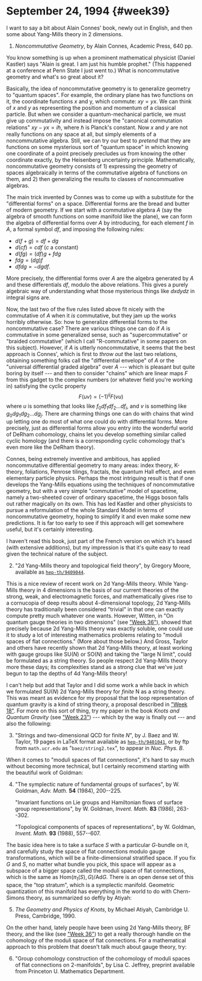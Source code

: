 # September 24, 1994 {#week39}

I want to say a bit about Alain Connes' book, newly out in English, and
then some about Yang-Mills theory in 2 dimensions.

1) _Noncommutative Geometry_, by Alain Connes, Academic Press, 640 pp.

You know something is up when a prominent mathematical physicist (Daniel
Kastler) says "Alain is great. I am just his humble prophet." (This
happened at a conference at Penn State I just went to.) What is
noncommutative geometry and what's so great about it?

Basically, the idea of noncommutative geometry is to generalize geometry
to "quantum spaces". For example, the ordinary plane has two functions
on it, the coordinate functions $x$ and y, which commute: $xy = yx$. We can
think of $x$ and $y$ as representing the position and momentum of a
classical particle. But when we consider a quantum-mechanical particle,
we must give up commutativity and instead impose the "canonical
commutation relations" $xy-yx = i \hbar$, where $\hbar$ is Planck's constant.
Now $x$ and $y$ are not really functions on any space at all, but simply
elements of a noncommutative algebra. Still, we can try our best to
*pretend* that they are functions on some mysterious sort of "quantum
space" in which knowing one coordinate of a point precisely precludes
us from knowing the other coordinate exactly, by the Heisenberg
uncertainty principle. Mathematically, noncommutative geometry consists
of 1) expressing the geometry of spaces algebraically in terms of the
commutative algebra of functions on them, and 2) then generalizing the
results to classes of noncommuative algebras.

The main trick invented by Connes was to come up with a substitute for
the "differential forms" on a space. Differential forms are the bread
and butter of modern geometry. If we start with a commutative algebra $A$
(say the algebra of smooth functions on some manifold like the plane),
we can form the algebra of differential forms over $A$ by introducing, for
each element $f$ in $A$, a formal symbol $df$, and imposing the following
rules:

- $d(f+g) = df + dg$
- $d(cf) = c df$ ($c$ a constant)
- $d(fg) = (df)g + f dg$
- $fdg = (dg)f$
- $df dg = -dg df$.

More precisely, the differential forms over $A$ are the algebra generated
by $A$ and these differentials $df$, modulo the above relations. This gives
a purely algebraic way of understanding what those mysterious things
like $dx dy dz$ in integral signs are.

Now, the last two of the five rules listed above fit nicely with the
commutative of $A$ when it *is* commutative, but they jam up the works
horribly otherwise. So: how to generalize differential forms to the
noncommutative case? There are various things one can do if $A$ is
commutative in some generalized sense, such as "supercommutative" or
"braided commutative" (which I call "R-commutative" in some papers
on this subject). However, if $A$ is utterly noncommutative, it seems that
the best approach is Connes', which is first to *throw out* the last
two relations, obtaining something folks call the "differential
envelope" of $A$ or the "universal differential graded algebra" over $A$
--- which is pleasant but quite boring by itself --- and then to
consider "chains" which are linear maps $F$ from this gadget to the
complex numbers (or whatever field you're working in) satisfying the
cyclic property
$$F(uv) = (-1)^{ij} F(vu)$$
where $u$ is something that looks like $f_0 df_1 df_2 \ldots df_i$, and $v$ is
something like $g_0 dg_1 dg_2 \ldots dg_j$. There are charming things one
can do with chains that wind up letting one do most of what one could do
with differential forms. More precisely, just as differential forms
allow you entry into the wonderful world of DeRham cohomology, chains
let you develop something similar called cyclic homology (and there is a
corresponding cyclic cohomology that's even more like the DeRham
theory).

Connes, being extremely inventive and ambitious, has applied
noncommutative differential geometry to many areas: index theory,
K-theory, foliations, Penrose tilings, fractals, the quantum Hall
effect, and even elementary particle physics. Perhaps the most
intriguing result is that if one develops the Yang-Mills equations using
the techniques of noncommutative geometry, but with a very simple
"commutative" model of spacetime, namely a two-sheeted cover of
ordinary spacetime, the Higgs boson falls out rather magically on its
own. This has led Kastler and other physicists to pursue a reformulation
of the whole Standard Model in terms of noncommutative geometry, hoping
to simplify it and even make some new predictions. It is far too early
to see if this approach will get somewhere useful, but it's certainly
interesting.

I haven't read this book, just part of the French version on which
it's based (with extensive additions), but my impression is that it's
quite easy to read given the technical nature of the subject.

2) "2d Yang-Mills theory and topological field theory", by Gregory Moore, available as [`hep-th/9409044`](https://arxiv.org/abs/hep-th/9409044).

This is a nice review of recent work on 2d Yang-Mills theory. While
Yang-Mills theory in 4 dimensions is the basis of our current theories
of the strong, weak, and electromagnetic forces, and mathematically
gives rise to a cornucopia of deep results about 4-dimensional topology,
2d Yang-Mills theory has traditionally been considered "trivial" in
that one can exactly compute pretty much whatever one wants. However,
Witten, in "On quantum gauge theories in two dimensions" (see
["Week 36"](#week36)), showed that precisely because 2d Yang-Mills
theory was exactly soluble, one could use it to study a lot of
interesting mathematics problems relating to "moduli spaces of flat
connections." (More about those below.) And Gross, Taylor and others
have recently shown that 2d Yang-Mills theory, at least working with
gauge groups like $\mathrm{SU}(N)$ or $\mathrm{SO}(N)$ and taking the "large N limit", could
be formulated as a string theory. So people respect 2d Yang-Mills theory
more these days; its complexities stand as a strong clue that we've
just begun to tap the depths of 4d Yang-Mills theory!

I can't help but add that Taylor and I did some work a while back in
which we formulated $\mathrm{SU}(N)$ 2d Yang-Mills theory for *finite* N as a
string theory. This was meant as evidence for my proposal that the loop
representation of quantum gravity is a kind of string theory, a proposal
described in ["Week 18"](#week18). For more on this sort of thing,
try my paper in the book _Knots and Quantum Gravity_ (see
["Week 23"](#week23)) --- which by the way is finally out ---
and also the following:

3) "Strings and two-dimensional QCD for finite $N$", by J. Baez and W. Taylor, 19 pages in LaTeX format available as [`hep-th/9401041`](https://arxiv.org/abs/hep-th/9401041), or by ftp from `math.ucr.edu` as "`baez/string2.tex`", to appear in _Nuc. Phys. B_.

When it comes to "moduli spaces of flat connections", it's hard to
say much without becoming more technical, but I certainly recommend
starting with the beautiful work of Goldman:

4) "The symplectic nature of fundamental groups of surfaces", by W. Goldman, _Adv. Math._ **54** (1984), 200--225.

    "Invariant functions on Lie groups and Hamiltonian flows of surface group representations", by W. Goldman, _Invent. Math._ **83** (1986), 263--302.

    "Topological components of spaces of representations", by W. Goldman, _Invent. Math._ **93** (1988), 557--607.

The basic idea here is to take a surface $S$ with a particular $G$-bundle on
it, and carefully study the space of flat connections modulo gauge
transformations, which will be a finite-dimensional stratified space. If
you fix $G$ and $S$, no matter what bundle you pick, this space will appear
as a subspace of a bigger space called the moduli space of flat
connections, which is the same as $\mathrm{Hom}(\pi_1(S),G)/\mathrm{Ad} G$. There is an open
dense set of this space, the "top stratum", which is a symplectic
manifold. Geometric quantization of this manifold has everything in the
world to do with Chern-Simons theory, as summarized so deftly by Atiyah:

5) _The Geometry and Physics of Knots_, by Michael Atiyah, Cambridge U. Press, Cambridge, 1990.

On the other hand, lately people have been using 2d Yang-Mills theory,
BF theory, and the like (see ["Week 36"](#week36)) to get a really
thorough handle on the cohomology of the moduli space of flat
connections. For a mathematical approach to this problem that doesn't
talk much about gauge theory, try:

6) "Group cohomology construction of the cohomology of moduli spaces of flat connections on 2-manifolds", by Lisa C. Jeffrey, preprint available from Princeton U. Mathematics Department.
